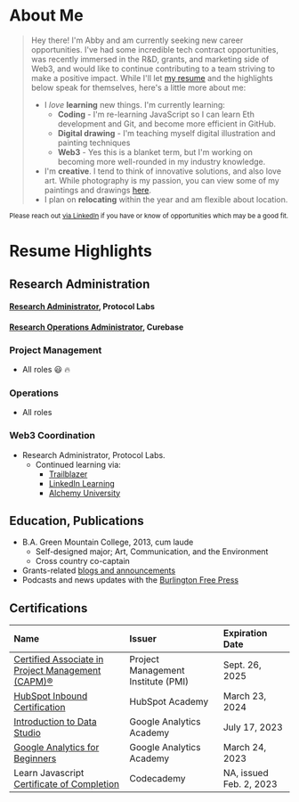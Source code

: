 # About Me
> Hey there! I'm Abby and am currently seeking new career opportunities. I've had some incredible tech contract opportunities, was recently immersed in the R&D, grants, and marketing side of Web3, and would like to continue contributing to a team striving to make a positive impact. While I'll let [my resume](https://drive.google.com/file/d/1omGv3SydPx0UqwKYYUMIUq1jV8TeTsCu/view?usp=share_link) and the highlights below speak for themselves, here's a little more about me:
>  *  I _love_ **learning** new things. I'm currently learning:
>     *  **Coding** - I'm re-learning JavaScript so I can learn Eth development and Git, and become more efficient in GitHub.
>     *  **Digital drawing** - I'm teaching myself digital illustration and painting techniques
>     *  **Web3** - Yes this is a blanket term, but I'm working on becoming more well-rounded in my industry knowledge. 
>  *  I'm **creative**. I tend to think of innovative solutions, and also love art. While photography is my passion, you can view some of my paintings and drawings [here](https://www.instagram.com/asilin_art/).
>  *  I plan on **relocating** within the year and am flexible about location.

<sub> Please reach out [via LinkedIn](https://www.linkedin.com/in/asilinphoto/) if you have or know of opportunities which may be a good fit. </sub>

# Resume Highlights

## Research Administration
#### [Research Administrator](https://www.linkedin.com/in/asilinphoto/), Protocol Labs
#### [Research Operations Administrator](https://www.linkedin.com/in/asilinphoto/), Curebase

### Project Management
*   All roles :smiley: :fire:

### Operations 
*   All roles 

### Web3 Coordination
*   Research Administrator, Protocol Labs.
    *    Continued learning via:
          *    [Trailblazer](https://trailblazer.me/id/asilin)
          *    [LinkedIn Learning](https://www.linkedin.com/in/asilinphoto/details/certifications/)
          *    [Alchemy University](https://university.alchemy.com/)   

## Education, Publications
*   B.A. Green Mountain College, 2013, cum laude
    *  Self-designed major; Art, Communication, and the Environment
    *  Cross country co-captain 
*   Grants-related [blogs and announcements](https://research.protocol.ai/authors/abby-silin/)
*   Podcasts and news updates with the [Burlington Free Press](https://muckrack.com/abigail-silin/articles)



## Certifications

| Name         | Issuer            | Expiration Date |
|:-------------|:------------------|:----------------|
| [Certified Associate in Project Management (CAPM)®](https://www.credly.com/badges/cfc0a3ec-6ce8-44eb-82d1-5e9d04c29fc3) | Project Management Institute (PMI) | Sept. 26, 2025 |
| [HubSpot Inbound Certification](https://app.hubspot.com/academy/achievements/cnyqty4x/en/1/abigail-silin/inbound) | HubSpot Academy | March 23, 2024 |
| [Introduction to Data Studio](https://analytics.google.com/analytics/academy/certificate/vrKhisnVT3ynIhbFYFPxCw) | Google Analytics Academy | July 17, 2023 |
| [Google Analytics for Beginners](https://analytics.google.com/analytics/academy/certificate/P9pb_8EhRvaCiPXramsEMw) | Google Analytics Academy | March 24, 2023 |
| Learn Javascript [Certificate of Completion](https://www.codecademy.com/profiles/asilinphoto/certificates/705dcb15de0da4dd9d9fc4f3274b430e) | Codecademy | NA, issued Feb. 2, 2023 |
